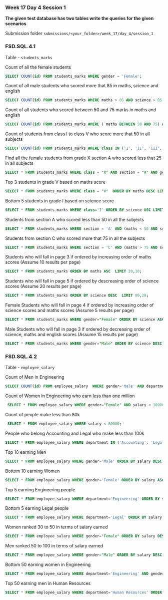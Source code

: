 ### Week 17 Day 4 Session 1

**The given test database has two tables write the queries for the given scenarios**

Submission folder `submissions/<your_folder>/week_17/day_4/session_1`

### FSD.SQL.4.1

Table - `students_marks`

Count of all the female students

```sql
SELECT COUNT(id) FROM students_marks WHERE gender = 'Female';
```

Count of all male students who scored more that 85 in maths, science and english

```sql
SELECT COUNT(id) FROM students_marks WHERE maths > 85 AND science > 85 AND english > 85 AND gender = 'Male';
```

Count of all students who scored between 50 and 75 marks in maths and english

```sql
SELECT COUNT(id) FROM students_marks WHERE ( maths BETWEEN 50 AND 75) AND (english BETWEEN 50 AND 75);

```

Count of students from class I to class V who score more that 50 in all subjects

```sql
SELECT COUNT(id) FROM students_marks WHERE class IN ('I', 'II', 'III', 'IV', 'V')  AND (maths >50 AND science>50 AND english > 50);

```

Find all the female students from grade X  section A who scored  less that 25 in all subjects

```sql
SELECT * FROM students_marks WHERE class = "X" AND section = "A" AND gender = "Female" AND (science < 25 AND maths <25 AND english < 25);

```

Top 3 students in grade V based on maths score

```sql
SELECT * FROM students_marks WHERE class = "V"  ORDER BY maths DESC LIMIT 0,3;

```

Bottom 5 students in grade I based on science score

```sql
SELECT * FROM students_marks WHERE class='I' ORDER BY science ASC LIMIT 0,5;

```

Students from section A who scored less than 50 in all the subjects

```sql
SELECT * FROM students_marks WHERE section = 'A' AND (maths < 50 AND science < 50 AND english < 50);
```

Students from section C who scored more that 75 in all the subjects

```sql
SELECT * FROM students_marks WHERE section = 'C' AND (maths > 75 AND science > 75 AND english > 75);
```

Students who will fall in page 3 if ordered by increasing order of maths scores (Assume 10 results per page)

```sql
SELECT * FROM students_marks ORDER BY maths ASC  LIMIT 20,10;
```

Students who will fall in page 5 if ordered by descreasing order of science scores (Assume 20 results per page)

```sql
SELECT * FROM students_marks ORDER BY science DESC  LIMIT 80,20;
```


Female Students who will fall in page 4 if ordered by increasing order of science scores and maths scores (Assume 5 results per page)

```sql
SELECT * FROM students_marks WHERE gender="Female" ORDER BY science ASC, maths ASC LIMIT 15,5;
```

Male Students who will fall in page 3 if ordered by decreasing order of science, maths and english scores (Assume 15 results per page)

```sql
SELECT * FROM students_marks WHERE gender="Male" ORDER BY science DESC, maths DESC,english DESC LIMIT 30,15;

```

### FSD.SQL.4.2

Table - `employee_salary`

Count of Men in Engineering

```sql
SELECT COUNT(id) FROM employee_salary  WHERE gender='Male' AND department='Engineering';

```

Count of Women in Engineering who earn less than one million

```sql
 SELECT * FROM employee_salary WHERE gender="Female" AND salary < 1000000;

```

Count of people make less than 80k

```sql
 SELECT * FROM employee_salary WHERE salary < 80000;
```

People who belong Accounting and Legal who make less than 100k 

```sql
SELECT * FROM employee_salary WHERE department IN ('Accounting', 'Legal') AND salary < 100000;
```

Top 10 earning Men

```sql
SELECT * FROM employee_salary WHERE gender='Male' ORDER BY salary DESC LIMIT 10;

```

Bottom 10 earning Women

```sql
SELECT * FROM employee_salary WHERE gender='Female' ORDER BY salary ASC LIMIT 10;
```

Top 5 earning Engineering people

```sql
SELECT * FROM employee_salary WHERE department='Engineering' ORDER BY salary DESC LIMIT 5;

```

Bottom 5 earning Legal people

```sql
SELECT * FROM employee_salary WHERE department='Legal' ORDER BY salary ASC LIMIT 5;
```

Women ranked 30 to 50 in terms of salary earned

```sql
SELECT * FROM employee_salary WHERE gender="Female" ORDER BY salary DESC LIMIT 30,50;

```

Men ranked 50 to 100 in terms of salary earned

```sql
SELECT * FROM employee_salary WHERE gender="Male" ORDER BY salary DESC LIMIT 50,100;

```

Bottom 50 earning women in Engineering

```sql
SELECT * FROM employee_salary WHERE department='Engineering' AND gender="Female" ORDER BY salary ASC LIMIT 50;

```

Top 50 earning men in Human Resources

```sql
SELECT * FROM employee_salary WHERE department='Human Resources' ORDER BY salary DESC LIMIT 50;

```